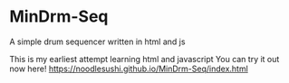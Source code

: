 # MinDrm-Seq
 A simple drum sequencer written in html and js

This is my earliest attempt learning html and javascript
You can try it out now here!
https://noodlesushi.github.io/MinDrm-Seq/index.html
